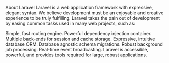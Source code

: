 About Laravel
Laravel is a web application framework with expressive, elegant syntax. We believe development must be an enjoyable and creative experience to be truly fulfilling. Laravel takes the pain out of development by easing common tasks used in many web projects, such as:

Simple, fast routing engine.
Powerful dependency injection container.
Multiple back-ends for session and cache storage.
Expressive, intuitive database ORM.
Database agnostic schema migrations.
Robust background job processing.
Real-time event broadcasting.
Laravel is accessible, powerful, and provides tools required for large, robust applications.

<!---
0x8c26ff362fdc1e1bbec40e9909730140c0f6faef (A)

0x9c5cEA29c4e91189E6f6550fE0e0A77363f452A0 (E)
0x9c5cEA29c4e91189E6f6550fE0e0A77363f452A0 (A)

-->
